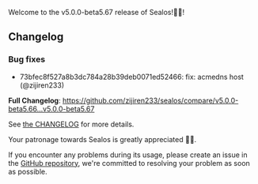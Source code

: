 Welcome to the v5.0.0-beta5.67 release of Sealos!🎉🎉!



## Changelog
### Bug fixes
* 73bfec8f527a8b3dc784a28b39deb0071ed52466: fix: acmedns host (@zijiren233)

**Full Changelog**: https://github.com/zijiren233/sealos/compare/v5.0.0-beta5.66...v5.0.0-beta5.67

See [the CHANGELOG](https://github.com/zijiren233/sealos/blob/main/CHANGELOG/CHANGELOG.md) for more details.

Your patronage towards Sealos is greatly appreciated 🎉🎉.

If you encounter any problems during its usage, please create an issue in the [GitHub repository](https://github.com/zijiren233/sealos), we're committed to resolving your problem as soon as possible.
